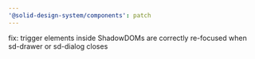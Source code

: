 ```yaml
---
'@solid-design-system/components': patch
---
```


fix: trigger elements inside ShadowDOMs are correctly re-focused when sd-drawer or sd-dialog closes
